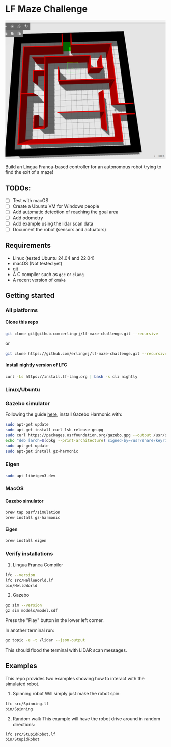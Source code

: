 # LF Maze Challenge
![](docs/maze.png)

Build an Lingua Franca-based controller for an autonomous robot trying to find the exit of a maze!

## TODOs:
- [ ] Test with macOS
- [ ] Create a Ubuntu VM for Windows people
- [ ] Add automatic detection of reaching the goal area
- [ ] Add odometry 
- [ ] Add example using the lidar scan data
- [ ] Document the robot (sensors and actuators)

## Requirements
- Linux (tested Ubuntu 24.04 and 22.04)
- macOS (Not tested yet)
- git
- A C compiler such as `gcc` or `clang`
- A recent version of `cmake`

## Getting started

### All platforms
#### Clone this repo

```sh
git clone git@github.com:erlingrj/lf-maze-challenge.git --recursive
```

or 

```sh
git clone https://github.com/erlingrj/lf-maze-challenge.git --recursive
```

#### Install nightly version of LFC
```sh
curl -Ls https://install.lf-lang.org | bash -s cli nightly
```

### Linux/Ubuntu

### Gazebo simulator
Following the guide [here](https://gazebosim.org/docs/harmonic/install_ubuntu/), 
install Gazebo Harmonic with:
```sh
sudo apt-get update
sudo apt-get install curl lsb-release gnupg
sudo curl https://packages.osrfoundation.org/gazebo.gpg --output /usr/share/keyrings/pkgs-osrf-archive-keyring.gpg
echo "deb [arch=$(dpkg --print-architecture) signed-by=/usr/share/keyrings/pkgs-osrf-archive-keyring.gpg] http://packages.osrfoundation.org/gazebo/ubuntu-stable $(lsb_release -cs) main" | sudo tee /etc/apt/sources.list.d/gazebo-stable.list > /dev/null
sudo apt-get update
sudo apt-get install gz-harmonic
```

### Eigen

```sh
sudo apt libeigen3-dev
```


### MacOS

#### Gazebo simulator
```sh
brew tap osrf/simulation
brew install gz-harmonic
```

#### Eigen
```sh
brew install eigen
```

### Verify installations

1. Lingua Franca Compiler
```sh
lfc --version
lfc src/HelloWorld.lf
bin/HelloWorld
```


2. Gazebo
```sh
gz sim --version
gz sim models/model.sdf
```

Press the "Play" button in the lower left corner.

In another terminal run:

```sh
gz topic -e -t /lidar --json-output
```

This should flood the terminal with LiDAR scan messages.


## Examples

This repo provides two examples showing how to interact with the simulated robot.

1. Spinning robot
Will simply just make the robot spin:
```sh
lfc src/Spinning.lf
bin/Spinning
```


2. Random walk
This example will have the robot drive around in random directions:
```sh
lfc src/StupidRobot.lf
bin/StupidRobot
```

